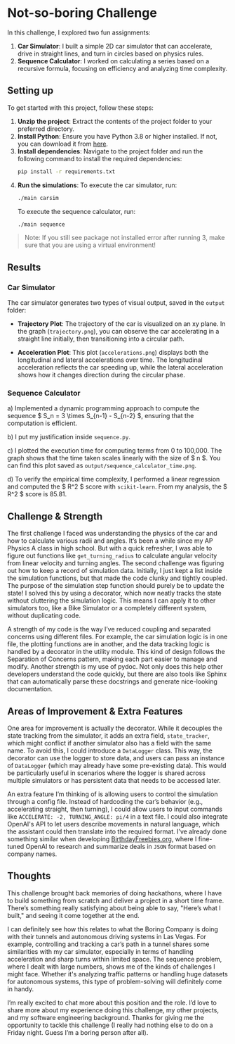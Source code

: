 # Not-so-boring Challenge

In this challenge, I explored two fun assignments:

1. **Car Simulator**: I built a simple 2D car simulator that can accelerate, drive in straight lines, and turn in circles based on physics rules.
2. **Sequence Calculator**: I worked on calculating a series based on a recursive formula, focusing on efficiency and analyzing time complexity.

## Setting up

To get started with this project, follow these steps:

1. **Unzip the project**: Extract the contents of the project folder to your preferred directory.
2. **Install Python**: Ensure you have Python 3.8 or higher installed. If not, you can download it from [here](https://www.python.org/downloads/).
3. **Install dependencies**: Navigate to the project folder and run the following command to install the required dependencies:
   ```bash
   pip install -r requirements.txt
   ```
4. **Run the simulations**:
   To execute the car simulator, run:
     ```bash
     ./main carsim
     ```
   To execute the sequence calculator, run:
     ```bash
     ./main sequence
     ```
> Note: If you still see package not installed error after running 3, make sure that you are using a virtual environment!

## Results

### Car Simulator

The car simulator generates two types of visual output, saved in the `output` folder:

- **Trajectory Plot**: The trajectory of the car is visualized on an xy plane. In the graph (`trajectory.png`), you can observe the car accelerating in a straight line initially, then transitioning into a circular path.

- **Acceleration Plot**: This plot (`accelerations.png`) displays both the longitudinal and lateral accelerations over time. The longitudinal acceleration reflects the car speeding up, while the lateral acceleration shows how it changes direction during the circular phase.


### Sequence Calculator

a) Implemented a dynamic programming approach to compute the sequence $ S_n = 3 \times S_{n-1} - S_{n-2} $, ensuring that the computation is efficient.

b) I put my justification inside `sequence.py`.

c) I plotted the execution time for computing terms from 0 to 100,000. The graph shows that the time taken scales linearly with the size of $ n $. You can find this plot saved as `output/sequence_calculator_time.png`.

d) To verify the empirical time complexity, I performed a linear regression and computed the $ R^2 $ score with `scikit-learn`. From my analysis, the $ R^2 $ score is $85.81%$.

## Challenge & Strength

The first challenge I faced was understanding the physics of the car and how to calculate various radii and angles. It’s been a while since my AP Physics A class in high school. But with a quick refresher, I was able to figure out functions like `get_turning_radius` to calculate angular velocity from linear velocity and turning angles. The second challenge was figuring out how to keep a record of simulation data. Initially, I just kept a list inside the simulation functions, but that made the code clunky and tightly coupled. The purpose of the simulation step function should purely be to update the state! I solved this by using a decorator, which now neatly tracks the state without cluttering the simulation logic. This means I can apply it to other simulators too, like a Bike Simulator or a completely different system, without duplicating code.

A strength of my code is the way I’ve reduced coupling and separated concerns using different files. For example, the car simulation logic is in one file, the plotting functions are in another, and the data tracking logic is handled by a decorator in the utility module. This kind of design follows the Separation of Concerns pattern, making each part easier to manage and modify. Another strength is my use of pydoc. Not only does this help other developers understand the code quickly, but there are also tools like Sphinx that can automatically parse these docstrings and generate nice-looking documentation.

## Areas of Improvement & Extra Features

One area for improvement is actually the decorator. While it decouples the state tracking from the simulator, it adds an extra field, `state_tracker`, which might conflict if another simulator also has a field with the same name. To avoid this, I could introduce a `DataLogger` class. This way, the decorator can use the logger to store data, and users can pass an instance of `DataLogger` (which may already have some pre-existing data). This would be particularly useful in scenarios where the logger is shared across multiple simulators or has persistent data that needs to be accessed later.

An extra feature I’m thinking of is allowing users to control the simulation through a config file. Instead of hardcoding the car’s behavior (e.g., accelerating straight, then turning), I could allow users to input commands like `ACCELERATE: -2, TURNING_ANGLE: pi/4` in a text file. I could also integrate OpenAI's API to let users describe movements in natural language, which the assistant could then translate into the required format. I’ve already done something similar when developing [BirthdayFreebies.org](https://birthdayfreebies.org), where I fine-tuned OpenAI to research and summarize deals in `JSON` format based on company names.

## Thoughts

This challenge brought back memories of doing hackathons, where I have to build something from scratch and deliver a project in a short time frame. There’s something really satisfying about being able to say, "Here’s what I built," and seeing it come together at the end.

I can definitely see how this relates to what the Boring Company is doing with their tunnels and autonomous driving systems in Las Vegas. For example, controlling and tracking a car’s path in a tunnel shares some similarities with my car simulator, especially in terms of handling acceleration and sharp turns within limited space. The sequence problem, where I dealt with large numbers, shows me of the kinds of challenges I might face. Whether it's analyzing traffic patterns or handling huge datasets for autonomous systems, this type of problem-solving will definitely come in handy.

I’m really excited to chat more about this position and the role. I’d love to share more about my experience doing this challenge, my other projects, and my software engineering background. Thanks for giving me the opportunity to tackle this challenge (I really had nothing else to do on a Friday night. Guess I’m a boring person after all).
